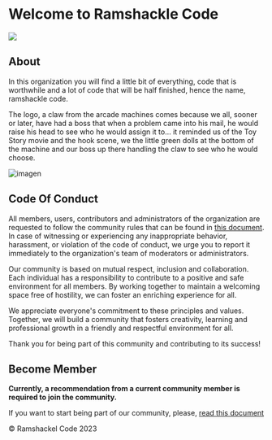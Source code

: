 # Welcome to Ramshackle Code
![](https://github.com/ramshackle-code/.github/assets/77550577/ba05bbdf-431c-40e9-a453-929e2c709bb5)

## About

In this organization you will find a little bit of everything, code that is worthwhile and a lot of code that will be half finished, hence the name, ramshackle code.

The logo, a claw from the arcade machines comes because we all, sooner or later, have had a boss that when a problem came into his mail, he would raise his head to see who he would assign it to... it reminded us of the Toy Story movie and the hook scene, we the little green dolls at the bottom of the machine and our boss up there handling the claw to see who he would choose.

![imagen](https://github.com/ramshackle-code/.github/assets/49678134/0e996273-0acb-43b0-8315-df24b02af7c7)

## Code Of Conduct

All members, users, contributors and administrators of the organization are requested to follow the community rules that can be found in [this document](https://github.com/ramshackle-code/.github/blob/main/CODE_OF_CONDUCT.md). In case of witnessing or experiencing any inappropriate behavior, harassment, or violation of the code of conduct, we urge you to report it immediately to the organization's team of moderators or administrators.

Our community is based on mutual respect, inclusion and collaboration. Each individual has a responsibility to contribute to a positive and safe environment for all members. By working together to maintain a welcoming space free of hostility, we can foster an enriching experience for all.

We appreciate everyone's commitment to these principles and values. Together, we will build a community that fosters creativity, learning and professional growth in a friendly and respectful environment for all.

Thank you for being part of this community and contributing to its success!

## Become Member

**Currently, a recommendation from a current community member is required to join the community.**

If you want to start being part of our community, please, [read this document](https://github.com/ramshackle-code/.profile/MEMBERS.md)

© Ramshackel Code 2023
